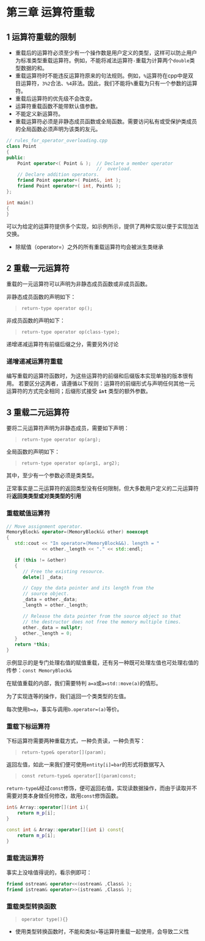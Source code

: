 # 第三章 运算符重载

## 1 运算符重载的限制

- 重载后的运算符必须至少有一个操作数是用户定义的类型，这样可以防止用户为标准类型重载运算符。例如，不能将减法运算符`-`重载为计算两个`double`类型数据的和。
- 重载运算符时不能违反运算符原来的句法规则。例如，`%`运算符在cpp中是双目运算符，`3%2`合法、`%4`非法。因此，我们不能将`%`重载为只有一个参数的运算符。
- 重载后运算符的优先级不会改变。
- 运算符重载函数不能带默认值参数。
- 不能定义新运算符。
- 重载运算符必须是非静态成员函数或全局函数。需要访问私有或受保护类成员的全局函数必须声明为该类的友元。

```cpp
// rules_for_operator_overloading.cpp
class Point
{
public:
    Point operator<( Point & );  // Declare a member operator
                                 //  overload.
    // Declare addition operators.
    friend Point operator+( Point&, int );
    friend Point operator+( int, Point& );
};

int main()
{
}
```

可以为给定的运算符提供多个实现，如示例所示，提供了两种实现以便于实现加法交换。

- 除赋值（operator=）之外的所有重载运算符均会被派生类继承

## 2 重载一元运算符

重载的一元运算符可以声明为非静态成员函数或非成员函数。

非静态成员函数的声明如下：

> `return-type operator op();`

非成员函数的声明如下：

> `return-type operator op(class-type);`

递增递减运算符有前缀后缀之分，需要另外讨论

### 递增递减运算符重载

编写重载的运算符函数时，为这些运算符的前缀和后缀版本实现单独的版本很有用。 若要区分这两者，请遵循以下规则：运算符的前缀形式与声明任何其他一元运算符的方式完全相同；后缀形式接受 **`int`** 类型的额外参数。

## 3 重载二元运算符

要将二元运算符声明为非静态成员，需要如下声明：

> `return-type operator op(arg);`

全局函数的声明如下：

> `return-type operator op(arg1, arg2);`

其中，至少有一个参数必须是类类型。

正常事实是二元运算符的返回类型没有任何限制，但大多数用户定义的二元运算符将**返回类类型或对类类型的引用**

### 重载赋值运算符

```cpp
// Move assignment operator.
MemoryBlock& operator=(MemoryBlock&& other) noexcept
{
   std::cout << "In operator=(MemoryBlock&&). length = "
             << other._length << "." << std::endl;

   if (this != &other)
   {
      // Free the existing resource.
      delete[] _data;

      // Copy the data pointer and its length from the
      // source object.
      _data = other._data;
      _length = other._length;

      // Release the data pointer from the source object so that
      // the destructor does not free the memory multiple times.
      other._data = nullptr;
      other._length = 0;
   }
   return *this;
}
```

示例显示的是专门处理右值的赋值重载，还有另一种既可处理左值也可处理右值的传参：`const MemoryBlock&` 

在赋值重载的内部，我们需要特判 `a=a`或`a=std::move(a)`的情形。

为了实现连等的操作，我们返回一个类类型的左值。

每次使用`b=a`，事实与调用`b.operator=(a)`等价。

### 重载下标运算符

下标运算符需要两种重载方式，一种负责读，一种负责写：

> `return-type& operator[](param);`

返回左值，如此一来我们便可使用`entity[i]=bar`的形式将数据写入

> `const return-type& operator[](param)const;`

`return-type&`经过`const`修饰，便可返回右值，实现读数据操作，而由于读取并不需要对类本身做任何修改，故用`const`修饰函数。

```cpp
int& Array::operator[](int i){
    return m_p[i];
}

const int & Array::operator[](int i) const{
    return m_p[i];
}
```

### 重载流运算符

事实上没啥值得说的，看示例即可：

```cpp
friend ostream& operator<<(ostream& ,Class& );
friend istream& operator>>(istream& ,Class& );
```

### 重载类型转换函数

> `operator type(){}`

- 使用类型转换函数时，不能和类似`+`等运算符重载一起使用，会导致二义性
